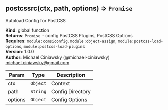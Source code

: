 <a name="postcssrc"></a>

## postcssrc(ctx, path, options) ⇒ <code>Promise</code>
Autoload Config for PostCSS

**Kind**: global function  
**Returns**: <code>Promise</code> - config  PostCSS Plugins, PostCSS Options  
**Requires**: <code>module:comsiconfig</code>, <code>module:object-assign</code>, <code>module:postcss-load-options</code>, <code>module:postcss-load-plugins</code>  
**Version**: 1.0.0  
**Author:** Michael Ciniawsky (@michael-ciniawsky) <michael.ciniawsky@gmail.com>  

| Param | Type | Description |
| --- | --- | --- |
| ctx | <code>Object</code> | Context |
| path | <code>String</code> | Config Directory |
| options | <code>Object</code> | Config Options |

